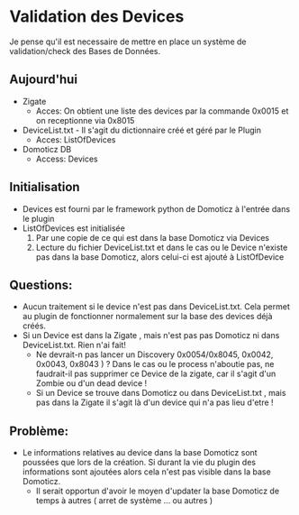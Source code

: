 # Validation des Devices 
Je pense qu'il est necessaire de mettre en place un système de validation/check des Bases de Données.

## Aujourd'hui

* Zigate 
  * Acces: On obtient une liste des devices par la commande 0x0015 et on receptionne via 0x8015
* DeviceList.txt - Il s'agit du dictionnaire créé et géré par le Plugin
  * Acces: ListOfDevices
* Domoticz DB
  * Access: Devices


## Initialisation
* Devices est fourni par le framework python de Domoticz à l'entrée dans le plugin
* ListOfDevices est initialisée 
  1. Par une copie de ce qui est dans la base Domoticz via Devices
  1. Lecture du fichier DeviceList.txt et dans le cas ou le Device n'existe pas dans la base Domoticz, alors celui-ci est ajouté à ListOfDevice

## Questions:
* Aucun traitement si le device n'est pas dans DeviceList.txt. Cela permet au plugin de fonctionner normalement sur la base des devices déjà créés.
* Si un Device est dans la Zigate , mais n'est pas pas Domoticz ni dans DeviceList.txt. Rien n'ai fait!
  * Ne devrait-n pas lancer un Discovery 0x0054/0x8045, 0x0042, 0x0043, 0x8043 ) ? Dans le cas ou le process n'aboutie pas, ne faudrait-il pas supprimer ce Device de la zigate, car il s'agit d'un Zombie ou d'un dead device !
  * Si un Device se trouve dans Domoticz ou dans DeviceList.txt , mais pas dans la Zigate il s'agit là d'un device qui n'a pas lieu d'etre !


## Problème:
* Le informations relatives au device dans la base Domoticz sont poussées que lors de la création. Si durant la vie du plugin des informations sont ajoutées alors cela n'est pas visible dans la base Domoticz.
  * Il serait opportun d'avoir le moyen d'updater la base Domoticz de temps à autres ( arret de système ... ou autres )

